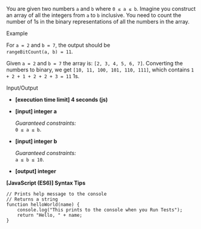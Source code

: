 You are given two numbers `a` and `b` where `0 ≤ a ≤ b`. Imagine you construct
an array of all the integers from `a` to `b` inclusive. You need to count the
number of 1s in the binary representations of all the numbers in the array.

Example

For `a = 2` and `b = 7`, the output should be  
`rangeBitCount(a, b) = 11`.

Given `a = 2` and `b = 7` the array is: `[2, 3, 4, 5, 6, 7]`. Converting the
numbers to binary, we get `[10, 11, 100, 101, 110, 111]`, which contains
`1 + 2 + 1 + 2 + 2 + 3 = 11` 1s.

Input/Output

- **\[execution time limit\] 4 seconds (js)**

- **\[input\] integer a**

  _Guaranteed constraints:_  
  `0 ≤ a ≤ b`.

- **\[input\] integer b**

  _Guaranteed constraints:_  
  `a ≤ b ≤ 10`.

- **\[output\] integer**

**\[JavaScript (ES6)\] Syntax Tips**

    // Prints help message to the console
    // Returns a string
    function helloWorld(name) {
        console.log("This prints to the console when you Run Tests");
        return "Hello, " + name;
    }
